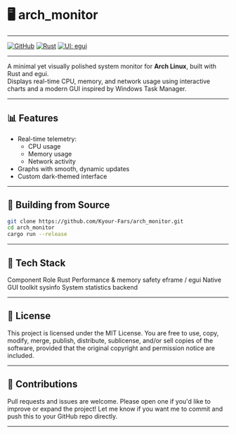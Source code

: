 # 🖥️ arch_monitor

_______________________________________________

[![GitHub](https://img.shields.io/github/license/Kyour-Fars/arch_monitor?color=4caf50)](https://github.com/Kyour-Fars/arch_monitor/blob/main/LICENSE)
[![Rust](https://img.shields.io/badge/built%20with-rust-orange?logo=rust)](https://www.rust-lang.org/)
[![UI: egui](https://img.shields.io/badge/ui-egui-8e44ad)](https://github.com/emilk/egui)

_______________________________________________

A minimal yet visually polished system monitor for **Arch Linux**, built with Rust and egui.  
Displays real-time CPU, memory, and network usage using interactive charts and a modern GUI inspired by Windows Task Manager.

_______________________________________________

## 📊 Features

- Real-time telemetry:
  - CPU usage
  - Memory usage
  - Network activity
- Graphs with smooth, dynamic updates
- Custom dark-themed interface

_______________________________________________

## 🔧 Building from Source

```bash
git clone https://github.com/Kyour-Fars/arch_monitor.git
cd arch_monitor
cargo run --release
```
_______________________________________________ 

## 🧱 Tech Stack
Component	Role
Rust	Performance & memory safety
eframe / egui	Native GUI toolkit
sysinfo	System statistics backend

_______________________________________________

## 📜 License
This project is licensed under the MIT License.
You are free to use, copy, modify, merge, publish, distribute, sublicense, and/or sell copies of the software, provided that the original copyright and permission notice are included.

_______________________________________________

## 🤝 Contributions
Pull requests and issues are welcome. Please open one if you'd like to improve or expand the project!
Let me know if you want me to commit and push this to your GitHub repo directly.

_______________________________________________
